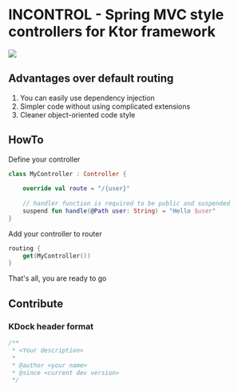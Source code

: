 # INCONTROL - Spring MVC style controllers for Ktor framework
[![](https://jitpack.io/v/SkoSC/ktor-incontrol.svg)](https://jitpack.io/#SkoSC/ktor-incontrol)

## Advantages over default routing
1. You can easily use dependency injection
2. Simpler code without using complicated extensions
3. Cleaner object-oriented code style

## HowTo
Define your controller
```kotlin
class MyController : Controller {
    
    override val route = "/{user}"
    
    // handler function is required to be public and suspended
    suspend fun handle(@Path user: String) = "Hello $user"
}
```
Add your controller to router
```kotlin
routing {
    get(MyController())
}
```
That's all, you are ready to go

## Contribute
### KDock header format
```kotlin
/**
 * <Your description>
 *
 * @author <your name>
 * @since <current dev version>
 */
```